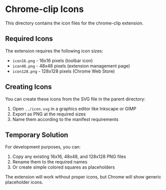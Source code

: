 # Chrome-clip Icons

This directory contains the icon files for the chrome-clip extension.

## Required Icons

The extension requires the following icon sizes:
- `icon16.png` - 16x16 pixels (toolbar icon)
- `icon48.png` - 48x48 pixels (extension management page)
- `icon128.png` - 128x128 pixels (Chrome Web Store)

## Creating Icons

You can create these icons from the SVG file in the parent directory:

1. Open `../icon.svg` in a graphics editor like Inkscape or GIMP
2. Export as PNG at the required sizes
3. Name them according to the manifest requirements

## Temporary Solution

For development purposes, you can:
1. Copy any existing 16x16, 48x48, and 128x128 PNG files
2. Rename them to the required names
3. Or create simple colored squares as placeholders

The extension will work without proper icons, but Chrome will show generic placeholder icons.